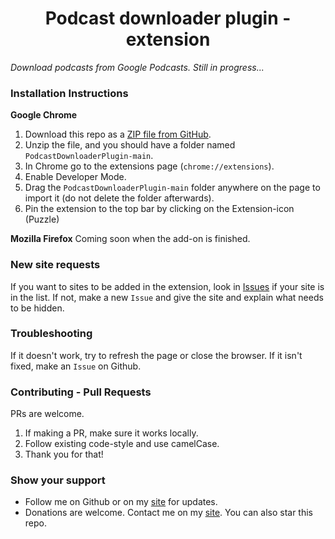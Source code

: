 <h1 align="center">Podcast downloader plugin - extension</h1>

*Download podcasts from Google Podcasts. Still in progress...*

### Installation Instructions
**Google Chrome**
1. Download this repo as a [ZIP file from GitHub](https://github.com/SibianDG/PodcastDownloaderPlugin/archive/refs/heads/main.zip).
2. Unzip the file, and you should have a folder named `PodcastDownloaderPlugin-main`.
3. In Chrome go to the extensions page (`chrome://extensions`).
4. Enable Developer Mode.
5. Drag the `PodcastDownloaderPlugin-main` folder anywhere on the page to import it (do not delete the folder afterwards).
6. Pin the extension to the top bar by clicking on the Extension-icon (Puzzle)

**Mozilla Firefox**
Coming soon when the add-on is finished.

### New site requests
If you want to sites to be added in the extension, look in [Issues](https://github.com/SibianDG/PodcastDownloaderPlugin/issues) if your site is in the list. If not, make a new `Issue` and give the site and explain what needs to be hidden.

### Troubleshooting
If it doesn't work, try to refresh the page or close the browser. If it isn't fixed, make an `Issue` on Github.

### Contributing - Pull Requests
PRs are welcome.
1. If making a PR, make sure it works locally.
2. Follow existing code-style and use camelCase.
3. Thank you for that!

### Show your support
* Follow me on Github or on my [site](https://sibiandg.be) for updates.
* Donations are welcome. Contact me on my [site](https://sibiandg.be/#contact). You can also star this repo.
